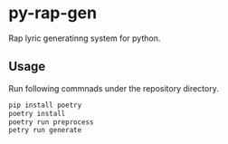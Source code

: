 # py-rap-gen

Rap lyric generatinng system for python.

## Usage

Run following commnads under the repository directory.

```sh
pip install poetry
poetry install
poetry run preprocess
petry run generate 
```